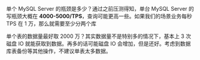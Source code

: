 

单个 MySQL Server 的瓶颈是多少？通过之前压测得知，单台 MySQL Server 的写瓶颈大概在 **4000-5000/TPS**，查询可能更高一些。如果我们的场景业务每秒 TPS 在 1 万，那么就需要至少分两个库



单个表的数据量最好取 2000 万？其实数据量不是特别多的情况下，基本上 3 次磁盘 IO 就能获取到数据。再多的话可能磁盘 IO 会增加，但是还好。考虑到数据库表备份等其他操作，不建议单表太多数据。

